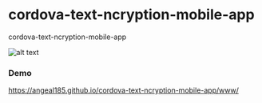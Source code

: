 # cordova-text-ncryption-mobile-app
cordova-text-ncryption-mobile-app

![alt text](https://c1.staticflickr.com/5/4208/35204183350_d1e529e930.jpg)

### Demo

https://angeal185.github.io/cordova-text-ncryption-mobile-app/www/